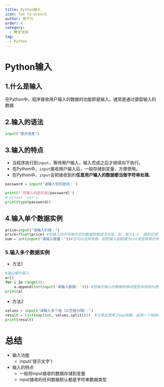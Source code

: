 ```yaml
---
title: Python输入
icon: fas fa-wrench
author: 周子力
order: 4
category:
  - 教学文档
tag:
  - Python
---
```


# Python输入

## 1.什么是输入

在Python中，程序接收用户输入的数据的功能即是输入。通常是通过键盘输入的数据

## 2.输入的语法

```python
input("提示信息")
```

## 3.输入的特点

- 当程序执行到`input`，等待用户输入，输入完成之后才继续向下执行。
- 在Python中，`input`接收用户输入后，一般存储到变量，方便使用。
- 在Python中，`input`会把接收到的**任意用户输入的数据都当做字符串处理**。

```python
password = input('请输入您的密码：')

print(f'您输入的密码是{password}')
# <class 'str'>
print(type(password))
```

## 4.输入单个数据实例

```python
price=input("请输入价格：")
price=float(price) #将输入的字符串形式的数据转换成浮点型，如：输入1.2  接到后是字符串，但是通过float类型转换即可以转换成浮点点数据
num = int(input("请输入数量："))#也可以这样来做，即把输入函数做为int类型转换的参数

```

### 5.输入多个数据实例

- 方法1

```python
#通过循环输入
a=[]
for i in range(3):
    a.append(int(input('请输入数据: '))) #将每次输入的数据转换成整型存放到列表中。
print(a)
```

- 方法2

```python
values = input("请输入多个值（以空格分隔）：")
result = list(map(int, values.split()))  #注意这里用了map函数，起到一个映射的作用，即把列表中的每一个元素都映射成整型。
print(result)
```



# 总结

- 输入功能
  - input('提示文字')
- 输入的特点
  - 一般将input接收的数据存储到变量
  - input接收的任何数据默认都是字符串数据类型

